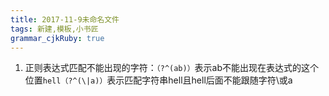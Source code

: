 ```yaml
---
title: 2017-11-9未命名文件 
tags: 新建,模板,小书匠
grammar_cjkRuby: true
---
```



1. 正则表达式匹配不能出现的字符：`（?^(ab)）`表示ab不能出现在表达式的这个位置`hell（?^(\|a)）`表示匹配字符串hell且hell后面不能跟随字符\或a